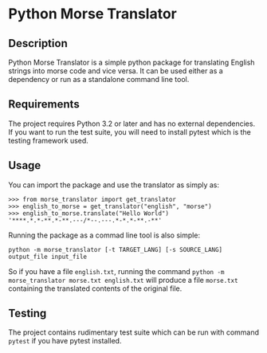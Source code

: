 # Python Morse Translator

## Description

Python Morse Translator is a simple python package for translating English
strings into morse code and vice versa. It can be used either as a dependency
or run as a standalone command line tool.

## Requirements

The project requires Python 3.2 or later and has no external dependencies. If
you want to run the test suite, you will need to install pytest which is the
testing framework used.

## Usage

You can import the package and use the translator as simply as:

```
>>> from morse_translator import get_translator
>>> english_to_morse = get_translator("english", "morse")
>>> english_to_morse.translate("Hello World")
'****.*.*-**.*-**.---/*--.---.*-*.*-**.-**'
```

Running the package as a commad line tool is also simple:

```
python -m morse_translator [-t TARGET_LANG] [-s SOURCE_LANG] output_file input_file
```

So if you have a file `english.txt`, running the command
`python -m morse_translator morse.txt english.txt`
will produce a file `morse.txt` containing the translated contents of the original
file.

## Testing

The project contains rudimentary test suite which can be run with command `pytest`
if you have pytest installed.
